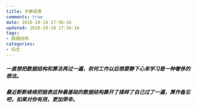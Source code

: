 ```yaml
---
title: 手撕链表
comments: true
date: 2018-10-18 17:56:16
updated: 2018-10-18 17:56:16
tags:
- 数据结构
categories:
- 码文
---
```


##### 一直想把数据结构和算法再过一遍，奈何工作以后想要静下心来学习是一种奢侈的想法。 
##### 最近断断续续把链表这种最基础的数据结构撕开了揉碎了自己过了一遍，算作备忘吧，如果对你有用，更加荣幸。